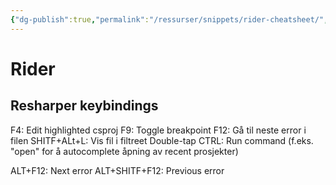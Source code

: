 ```yaml
---
{"dg-publish":true,"permalink":"/ressurser/snippets/rider-cheatsheet/","dgHomeLink":true,"dgPassFrontmatter":false}
---
```


# Rider
## Resharper keybindings
F4: Edit highlighted csproj
F9:  Toggle breakpoint
F12: Gå til neste error i filen
SHITF+ALt+L: Vis fil i filtreet
Double-tap CTRL: Run command (f.eks. "open" for å autocomplete åpning av recent prosjekter)

ALT+F12: Next error
ALT+SHITF+F12: Previous error